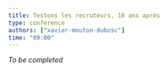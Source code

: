 ```yaml
---
title: Testons les recruteurs, 10 ans après
type: conference
authors: ["xavier-mouton-dubosc"]
time: "09:00"
---
```


*To be completed*

